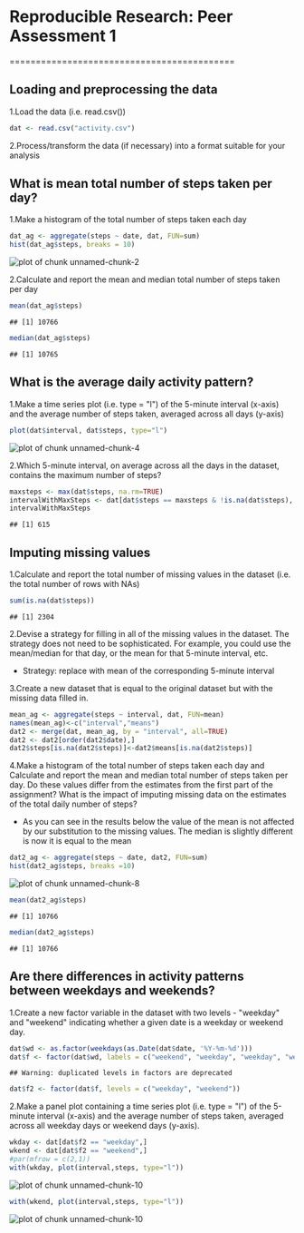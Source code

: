 # Reproducible Research: Peer Assessment 1

===========================================


## Loading and preprocessing the data

1.Load the data (i.e. read.csv())

```r
dat <- read.csv("activity.csv")
```

2.Process/transform the data (if necessary) into a format suitable for your analysis

## What is mean total number of steps taken per day?

1.Make a histogram of the total number of steps taken each day

```r
dat_ag <- aggregate(steps ~ date, dat, FUN=sum)
hist(dat_ag$steps, breaks = 10)
```

![plot of chunk unnamed-chunk-2](./PA1_template_files/figure-html/unnamed-chunk-2.png) 

2.Calculate and report the mean and median total number of steps taken per day

```r
mean(dat_ag$steps)
```

```
## [1] 10766
```

```r
median(dat_ag$steps)
```

```
## [1] 10765
```


## What is the average daily activity pattern?

1.Make a time series plot (i.e. type = "l") of the 5-minute interval (x-axis) and the average number of steps taken, averaged across all days (y-axis)

```r
plot(dat$interval, dat$steps, type="l")
```

![plot of chunk unnamed-chunk-4](./PA1_template_files/figure-html/unnamed-chunk-4.png) 

2.Which 5-minute interval, on average across all the days in the dataset, contains the maximum number of steps?

```r
maxsteps <- max(dat$steps, na.rm=TRUE)
intervalWithMaxSteps <- dat[dat$steps == maxsteps & !is.na(dat$steps), 3]
intervalWithMaxSteps
```

```
## [1] 615
```


## Imputing missing values

1.Calculate and report the total number of missing values in the dataset (i.e. the total number of rows with NAs)

```r
sum(is.na(dat$steps))
```

```
## [1] 2304
```

2.Devise a strategy for filling in all of the missing values in the dataset. The strategy does not need to be sophisticated. For example, you could use the mean/median for that day, or the mean for that 5-minute interval, etc.

* Strategy: replace with mean of the corresponding 5-minute interval


3.Create a new dataset that is equal to the original dataset but with the missing data filled in.

```r
mean_ag <- aggregate(steps ~ interval, dat, FUN=mean)
names(mean_ag)<-c("interval","means")
dat2 <- merge(dat, mean_ag, by = "interval", all=TRUE)
dat2 <- dat2[order(dat2$date),]
dat2$steps[is.na(dat2$steps)]<-dat2$means[is.na(dat2$steps)]
```

4.Make a histogram of the total number of steps taken each day and Calculate and report the mean and median total number of steps taken per day. Do these values differ from the estimates from the first part of the assignment? What is the impact of imputing missing data on the estimates of the total daily number of steps?

* As you can see in the results below the value of the mean is not affected by our substitution to the missing values. The median is slightly different is now it is equal to the mean 


```r
dat2_ag <- aggregate(steps ~ date, dat2, FUN=sum)
hist(dat2_ag$steps, breaks =10)
```

![plot of chunk unnamed-chunk-8](./PA1_template_files/figure-html/unnamed-chunk-8.png) 

```r
mean(dat2_ag$steps)
```

```
## [1] 10766
```

```r
median(dat2_ag$steps)
```

```
## [1] 10766
```


## Are there differences in activity patterns between weekdays and weekends?

1.Create a new factor variable in the dataset with two levels - "weekday" and "weekend" indicating whether a given date is a weekday or weekend day.


```r
dat$wd <- as.factor(weekdays(as.Date(dat$date, '%Y-%m-%d')))
dat$f <- factor(dat$wd, labels = c("weekend", "weekday", "weekday", "weekday", "weekday", "weekday", "weekend"))
```

```
## Warning: duplicated levels in factors are deprecated
```

```r
dat$f2 <- factor(dat$f, levels = c("weekday", "weekend"))
```


2.Make a panel plot containing a time series plot (i.e. type = "l") of the 5-minute interval (x-axis) and the average number of steps taken, averaged across all weekday days or weekend days (y-axis).


```r
wkday <- dat[dat$f2 == "weekday",]
wkend <- dat[dat$f2 == "weekend",]
#par(mfrow = c(2,1))
with(wkday, plot(interval,steps, type="l"))
```

![plot of chunk unnamed-chunk-10](./PA1_template_files/figure-html/unnamed-chunk-101.png) 

```r
with(wkend, plot(interval,steps, type="l"))
```

![plot of chunk unnamed-chunk-10](./PA1_template_files/figure-html/unnamed-chunk-102.png) 







